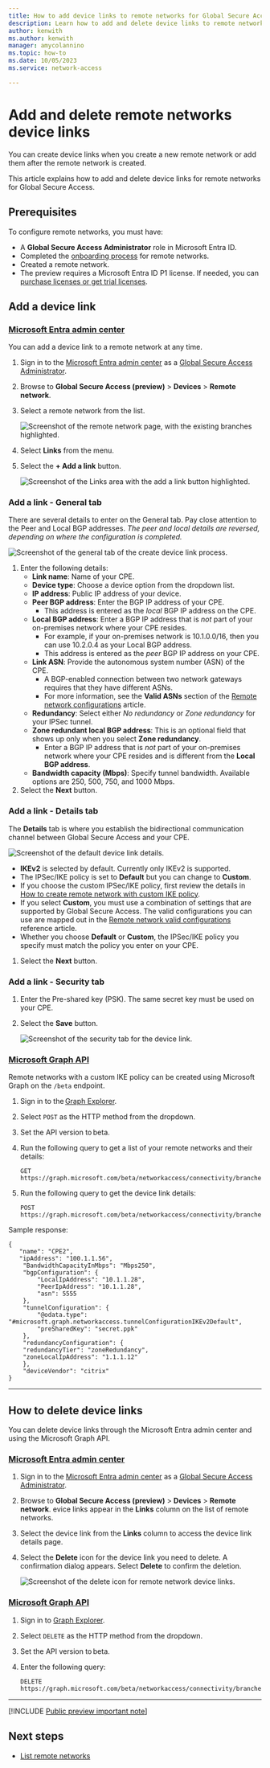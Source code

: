 ```yaml
---
title: How to add device links to remote networks for Global Secure Access (preview)
description: Learn how to add and delete device links to remote networks for Global Secure Access (preview).
author: kenwith
ms.author: kenwith
manager: amycolannino
ms.topic: how-to
ms.date: 10/05/2023
ms.service: network-access

---
```


# Add and delete remote networks device links

You can create device links when you create a new remote network or add them after the remote network is created.

This article explains how to add and delete device links for remote networks for Global Secure Access.

## Prerequisites

To configure remote networks, you must have: 

- A **Global Secure Access Administrator** role in Microsoft Entra ID.
- Completed the [onboarding process](how-to-create-remote-networks.md#onboard-your-tenant-for-remote-networks) for remote networks.
- Created a remote network.
- The preview requires a Microsoft Entra ID P1 license. If needed, you can [purchase licenses or get trial licenses](https://aka.ms/azureadlicense).

## Add a device link

### [Microsoft Entra admin center](#tab/microsoft-entra-admin-center)

You can add a device link to a remote network at any time.

1. Sign in to the [Microsoft Entra admin center](https://entra.microsoft.com) as a [Global Secure Access Administrator](/azure/active-directory/roles/permissions-reference#global-secure-access-administrator).

1. Browse to **Global Secure Access (preview)** > **Devices** > **Remote network**.

1. Select a remote network from the list.

    ![Screenshot of the remote network page, with the existing branches highlighted.](./media/how-to-manage-remote-network-device-links/remote-network-list.png)

1. Select **Links** from the menu.

1. Select the **+ Add a link** button.

    ![Screenshot of the Links area with the add a link button highlighted.](./media/how-to-manage-remote-network-device-links/add-link-to-remote-network.png)

### Add a link - General tab

There are several details to enter on the General tab. Pay close attention to the Peer and Local BGP addresses. *The peer and local details are reversed, depending on where the configuration is completed.*

![Screenshot of the general tab of the create device link process.](media/how-to-manage-remote-network-device-links/add-device-link.png)

1. Enter the following details:
    - **Link name**: Name of your CPE.
    - **Device type**: Choose a device option from the dropdown list.
    - **IP address**: Public IP address of your device.
    - **Peer BGP address**: Enter the BGP IP address of your CPE.
        - This address is entered as the *local* BGP IP address on the CPE.
    - **Local BGP address**: Enter a BGP IP address that is *not* part of your on-premises network where your CPE resides.
        - For example, if your on-premises network is 10.1.0.0/16, then you can use 10.2.0.4 as your Local BGP address.
        - This address is entered as the *peer* BGP​​ IP address on your CPE.
    - **Link ASN**: Provide the autonomous system number (ASN) of the CPE.
        - A BGP-enabled connection between two network gateways requires that they have different ASNs.
        - For more information, see the **Valid ASNs** section of the [Remote network configurations](reference-remote-network-configurations.md#valid-autonomous-system-number-asn) article.
    - **Redundancy**: Select either *No redundancy* or *Zone redundancy* for your IPSec tunnel.
    - **Zone redundant local BGP address**: This is an optional field that shows up only when you select **Zone redundancy**.
        - Enter a BGP IP address that is *not* part of your on-premises network where your CPE resides and is different from the **Local BGP address**.
    - **Bandwidth capacity (Mbps)**: Specify tunnel bandwidth. Available options are 250, 500, 750, and 1000 Mbps.
1. Select the **Next** button.

### Add a link - Details tab

The **Details** tab is where you establish the bidirectional communication channel between Global Secure Access and your CPE.

![Screenshot of the default device link details.](./media/how-to-manage-remote-network-device-links/default-device-link-details.png)

- **IKEv2** is selected by default. Currently only IKEv2 is supported.
- The IPSec/IKE policy is set to **Default** but you can change to **Custom**.
- If you choose the custom IPSec/IKE policy, first review the details in [How to create remote network with custom IKE policy](how-to-create-remote-network-custom-ike-policy.md).
- If you select **Custom**, you must use a combination of settings that are supported by Global Secure Access. The valid configurations you can use are mapped out in the [Remote network valid configurations](reference-remote-network-configurations.md) reference article.
- Whether you choose **Default** or **Custom**, the IPSec/IKE policy you specify must match the policy you enter on your CPE.

1. Select the **Next** button.

### Add a link - Security tab

1. Enter the Pre-shared key (PSK). The same secret key must be used on your CPE.
1. Select the **Save** button.

    ![Screenshot of the security tab for the device link.](media/how-to-manage-remote-network-device-links/pre-shared-key.png)

### [Microsoft Graph API](#tab/microsoft-graph-api)

Remote networks with a custom IKE policy can be created using Microsoft Graph on the `/beta` endpoint.

1. Sign in to the [Graph Explorer](https://aka.ms/ge).
1. Select `POST` as the HTTP method from the dropdown.
1. Set the API version to beta.
1. Run the following query to get a list of your remote networks and their details:

    ```http
    GET https://graph.microsoft.com/beta/networkaccess/connectivity/branches
    ```

1. Run the following query to get the device link details:

    ```http
    POST https://graph.microsoft.com/beta/networkaccess/connectivity/branches/BRANCH_ID/deviceLinks
    ```

Sample response:

```http
{
   "name": "CPE2",
   "ipAddress": "100.1.1.56",
    "BandwidthCapacityInMbps": "Mbps250",
    "bgpConfiguration": {
        "LocalIpAddress": "10.1.1.28",
        "PeerIpAddress": "10.1.1.28",
        "asn": 5555
    },
    "tunnelConfiguration": {
        "@odata.type": "#microsoft.graph.networkaccess.tunnelConfigurationIKEv2Default",
        "preSharedKey": "secret.ppk"
    },
    "redundancyConfiguration": {
    "redundancyTier": "zoneRedundancy",
    "zoneLocalIpAddress": "1.1.1.12"
    },
    "deviceVendor": "citrix"
}
```

---

## How to delete device links

You can delete device links through the Microsoft Entra admin center and using the Microsoft Graph API.

### [Microsoft Entra admin center](#tab/microsoft-entra-admin-center)

1. Sign in to the [Microsoft Entra admin center](https://entra.microsoft.com) as a [Global Secure Access Administrator](/azure/active-directory/roles/permissions-reference#global-secure-access-administrator).

1. Browse to **Global Secure Access (preview)** > **Devices** > **Remote network**. evice links appear in the **Links** column on the list of remote networks.

1. Select the device link from the **Links** column to access the device link details page.

1. Select the **Delete** icon for the device link you need to delete. A confirmation dialog appears. Select **Delete** to confirm the deletion.

    ![Screenshot of the delete icon for remote network device links.](media/how-to-manage-remote-network-device-links/delete-device-link.png)

### [Microsoft Graph API](#tab/microsoft-graph-api)

1. Sign in to [Graph Explorer](https://aka.ms/ge).
1. Select `DELETE` as the HTTP method from the dropdown.
1. Set the API version to beta.
1. Enter the following query:

    ```http
    DELETE https://graph.microsoft.com/beta/networkaccess/connectivity/branches/BRANCH_ID/deviceLinks/LINK_ID
    
    ```

---

[!INCLUDE [Public preview important note](./includes/public-preview-important-note.md)]

## Next steps
- [List remote networks](how-to-list-remote-networks.md)
